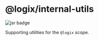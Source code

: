 # @logix/internal-utils

![jsr badge](https://jsr.io/badges/@logix/internal-utils)

Supporting utilities for the `@logix` scope.